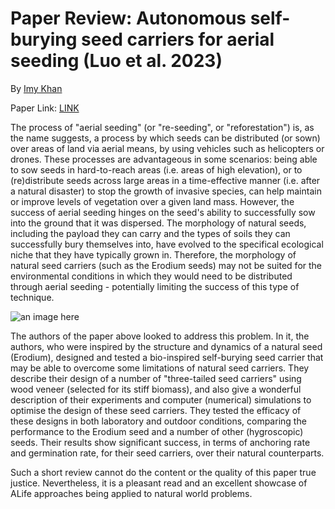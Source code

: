 # Paper Review: Autonomous self-burying seed carriers for aerial seeding (Luo et al. 2023)
By [Imy Khan](https://twitter.com/imy_tk)

Paper Link: [LINK](https://www.nature.com/articles/s41586-022-05656-3)


The process of "aerial seeding" (or "re-seeding", or "reforestation") is, as the name suggests, a process by which seeds can be distributed (or sown) over areas of land via aerial means, by using vehicles such as helicopters or drones. These processes are advantageous in some scenarios: being able to sow seeds in hard-to-reach areas (i.e. areas of high elevation), or to (re)distribute seeds across large areas in a time-effective manner (i.e. after a natural disaster) to stop the growth of invasive species, can help maintain or improve levels of vegetation over a given land mass. However, the success of aerial seeding hinges on the seed's ability to successfully sow into the ground that it was dispersed. The morphology of natural seeds, including the payload they can carry and the types of soils they can successfully bury themselves into, have evolved to the specifical ecological niche that they have typically grown in. Therefore, the morphology of natural seed carriers (such as the Erodium seeds) may not be suited for the environmental conditions in which they would need to be distributed through aerial seeding - potentially limiting the success of this type of technique.

![an image here](images/Self-burying3.gif)

The authors of the paper above looked to address this problem. In it, the authors, who were inspired by the structure and dynamics of a natural seed (Erodium), designed and tested a bio-inspired self-burying seed carrier that may be able to overcome some limitations of natural seed carriers. They describe their design of a number of "three-tailed seed carriers" using wood veneer (selected for its stiff biomass), and also give a wonderful description of their experiments and computer (numerical) simulations to optimise the design of these seed carriers. They tested the efficacy of these designs in both laboratory and outdoor conditions, comparing the performance to the Erodium seed and a number of other (hygroscopic) seeds. Their results show significant success, in terms of anchoring rate and germination rate, for their seed carriers, over their natural counterparts. 

Such a short review cannot do the content or the quality of this paper true justice. Nevertheless, it is a pleasant read and an excellent showcase of ALife approaches being applied to natural world problems.